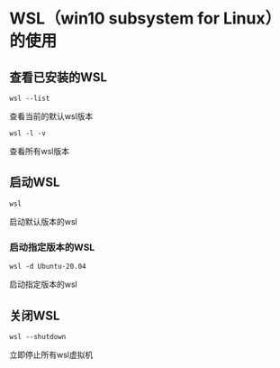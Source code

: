 # WSL（win10 subsystem for Linux）的使用

## 查看已安装的WSL

```
wsl --list
```
查看当前的默认wsl版本

```
wsl -l -v
```

查看所有wsl版本

## 启动WSL

```
wsl
```
启动默认版本的wsl

### 启动指定版本的WSL

```
wsl -d Ubuntu-20.04
```

启动指定版本的wsl

## 关闭WSL

```
wsl --shutdown
```

立即停止所有wsl虚拟机
